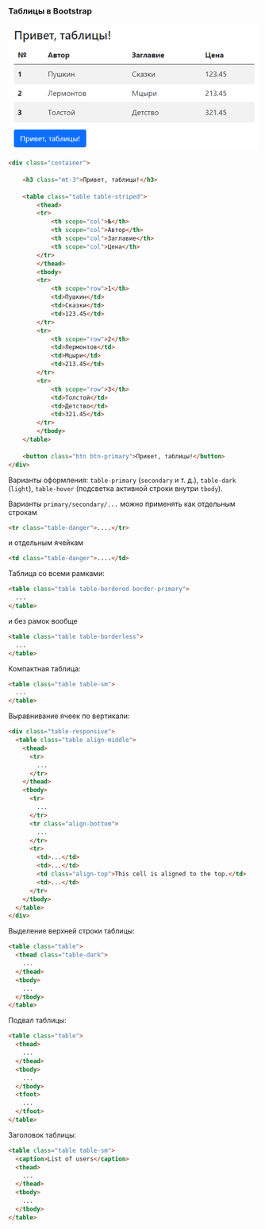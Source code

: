 ### Таблицы в Bootstrap

![striped](img/table1.png)

```html
<div class="container">

    <h3 class="mt-3">Привет, таблицы!</h3>

    <table class="table table-striped">
        <thead>
        <tr>
            <th scope="col">№</th>
            <th scope="col">Автор</th>
            <th scope="col">Заглавие</th>
            <th scope="col">Цена</th>
        </tr>
        </thead>
        <tbody>
        <tr>
            <th scope="row">1</th>
            <td>Пушкин</td>
            <td>Сказки</td>
            <td>123.45</td>
        </tr>
        <tr>
            <th scope="row">2</th>
            <td>Лермонтов</td>
            <td>Мцыри</td>
            <td>213.45</td>
        </tr>
        <tr>
            <th scope="row">3</th>
            <td>Толстой</td>
            <td>Детство</td>
            <td>321.45</td>
        </tr>
        </tbody>
    </table>

    <button class="btn btn-primary">Привет, таблицы!</button>
</div>
```

Варианты оформления: `table-primary` (`secondary` и т. д.), `table-dark` (`light`), `table-hover` (подсветка активной строки внутри `tbody`).

Варианты `primary/secondary/...` можно применять как отдельным строкам

```html
<tr class="table-danger">....</tr>
```

и отдельным ячейкам

```html
<td class="table-danger">....</td>
```

Таблица со всеми рамками:

```html
<table class="table table-bordered border-primary">
  ...
</table>
```

и без рамок вообще

```html
<table class="table table-borderless">
  ...
</table>
```

Компактная таблица:

```html
<table class="table table-sm">
  ...
</table>
```

Выравнивание ячеек по вертикали:

```html
<div class="table-responsive">
  <table class="table align-middle">
    <thead>
      <tr>
        ...
      </tr>
    </thead>
    <tbody>
      <tr>
        ...
      </tr>
      <tr class="align-bottom">
        ...
      </tr>
      <tr>
        <td>...</td>
        <td>...</td>
        <td class="align-top">This cell is aligned to the top.</td>
        <td>...</td>
      </tr>
    </tbody>
  </table>
</div>
```

Выделение верхней строки таблицы:

```html
<table class="table">
  <thead class="table-dark">
    ...
  </thead>
  <tbody>
    ...
  </tbody>
</table>
```

Подвал таблицы:

```html
<table class="table">
  <thead>
    ...
  </thead>
  <tbody>
    ...
  </tbody>
  <tfoot>
    ...
  </tfoot>
</table>
```

Заголовок таблицы:

```html
<table class="table table-sm">
  <caption>List of users</caption>
  <thead>
    ...
  </thead>
  <tbody>
    ...
  </tbody>
</table>
```
